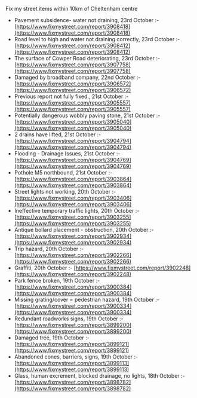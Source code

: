 Fix my street items within 10km of Cheltenham centre

<!-- fix_marker starts -->

- Pavement subsidence- water not draining, 23rd October :- [https://www.fixmystreet.com/report/3908418](https://www.fixmystreet.com/report/3908418)
- Road level to high and water not draining correctly, 23rd October :- [https://www.fixmystreet.com/report/3908412](https://www.fixmystreet.com/report/3908412)
- The surface of Cowper Road deteriorating, 23rd October :- [https://www.fixmystreet.com/report/3907758](https://www.fixmystreet.com/report/3907758)
- Damaged by broadband company, 22nd October :- [https://www.fixmystreet.com/report/3906572](https://www.fixmystreet.com/report/3906572)
- Previous report not fully fixed., 21st October :- [https://www.fixmystreet.com/report/3905557](https://www.fixmystreet.com/report/3905557)
- Potentially dangerous wobbly paving stone, 21st October :- [https://www.fixmystreet.com/report/3905040](https://www.fixmystreet.com/report/3905040)
- 2 drains have lifted, 21st October :- [https://www.fixmystreet.com/report/3904794](https://www.fixmystreet.com/report/3904794)
- Flooding - Drainage Issues, 21st October :- [https://www.fixmystreet.com/report/3904769](https://www.fixmystreet.com/report/3904769)
- Pothole M5 northbound, 21st October :- [https://www.fixmystreet.com/report/3903864](https://www.fixmystreet.com/report/3903864)
- Street lights not working, 20th October :- [https://www.fixmystreet.com/report/3903406](https://www.fixmystreet.com/report/3903406)
- Ineffective temporary traffic lights, 20th October :- [https://www.fixmystreet.com/report/3903255](https://www.fixmystreet.com/report/3903255)
- Antique bollard placement - obstruction, 20th October :- [https://www.fixmystreet.com/report/3902934](https://www.fixmystreet.com/report/3902934)
- Trip hazard, 20th October :- [https://www.fixmystreet.com/report/3902266](https://www.fixmystreet.com/report/3902266)
- Graffiti, 20th October :- [https://www.fixmystreet.com/report/3902248](https://www.fixmystreet.com/report/3902248)
- Park fence broken, 19th October :- [https://www.fixmystreet.com/report/3900384](https://www.fixmystreet.com/report/3900384)
- Missing grating/cover = pedestrian hazard, 19th October :- [https://www.fixmystreet.com/report/3900334](https://www.fixmystreet.com/report/3900334)
- Redundant roadworks signs, 19th October :- [https://www.fixmystreet.com/report/3899200](https://www.fixmystreet.com/report/3899200)
- Damaged tree, 19th October :- [https://www.fixmystreet.com/report/3899121](https://www.fixmystreet.com/report/3899121)
- Abandoned cones, barriers, signs, 19th October :- [https://www.fixmystreet.com/report/3899113](https://www.fixmystreet.com/report/3899113)
- Glass, human excrement, blocked drainage, no lights, 18th October :- [https://www.fixmystreet.com/report/3898782](https://www.fixmystreet.com/report/3898782)

<!-- fix_marker ends -->